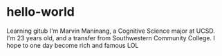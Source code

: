 # hello-world
Learning gitub
I'm Marvin Maninang, a Cognitive Science major at UCSD. I'm 23 years old, and a transfer from Southwestern Community College. I hope to one day become rich and famous LOL
